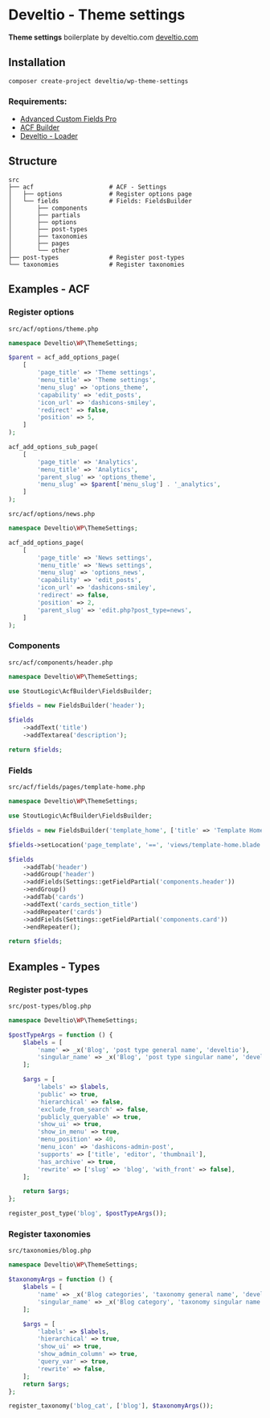 # Develtio - Theme settings
**Theme settings** boilerplate by develtio.com [develtio.com](https://develtio.com)

Installation
------------
```
composer create-project develtio/wp-theme-settings
```

### Requirements:

* [Advanced Custom Fields Pro](https://www.advancedcustomfields.com/pro/)
* [ACF Builder](https://github.com/StoutLogic/acf-builder)
* [Develtio - Loader](https://github.com/develtio/wp-loader)

Structure
------------
```
src
├── acf                     # ACF - Settings
│   ├── options             # Register options page
│   └── fields              # Fields: FieldsBuilder
│       ├── components      
│       ├── partials
│       ├── options
│       ├── post-types
│       ├── taxonomies
│       ├── pages
│       └── other
├── post-types              # Register post-types
└── taxonomies              # Register taxonomies
```

Examples - ACF
------------

### Register options

`src/acf/options/theme.php`

```php
namespace Develtio\WP\ThemeSettings;

$parent = acf_add_options_page(
    [
        'page_title' => 'Theme settings',
        'menu_title' => 'Theme settings',
        'menu_slug' => 'options_theme',
        'capability' => 'edit_posts',
        'icon_url' => 'dashicons-smiley',
        'redirect' => false,
        'position' => 5,
    ]
);

acf_add_options_sub_page(
    [
        'page_title' => 'Analytics',
        'menu_title' => 'Analytics',
        'parent_slug' => 'options_theme',
        'menu_slug' => $parent['menu_slug'] . '_analytics',
    ]
);
```

`src/acf/options/news.php`

```php
namespace Develtio\WP\ThemeSettings;

acf_add_options_page(
    [
        'page_title' => 'News settings',
        'menu_title' => 'News settings',
        'menu_slug' => 'options_news',
        'capability' => 'edit_posts',
        'icon_url' => 'dashicons-smiley',
        'redirect' => false,
        'position' => 2,
        'parent_slug' => 'edit.php?post_type=news',
    ]
);
```

### Components

`src/acf/components/header.php`

```php
namespace Develtio\WP\ThemeSettings;

use StoutLogic\AcfBuilder\FieldsBuilder;

$fields = new FieldsBuilder('header');

$fields
    ->addText('title')
    ->addTextarea('description');

return $fields;
```

### Fields

`src/acf/fields/pages/template-home.php`

```php
namespace Develtio\WP\ThemeSettings;

use StoutLogic\AcfBuilder\FieldsBuilder;

$fields = new FieldsBuilder('template_home', ['title' => 'Template Home']);

$fields->setLocation('page_template', '==', 'views/template-home.blade.php');

$fields
    ->addTab('header')
    ->addGroup('header')
    ->addFields(Settings::getFieldPartial('components.header'))
    ->endGroup()
    ->addTab('cards')
    ->addText('cards_section_title')
    ->addRepeater('cards')
    ->addFields(Settings::getFieldPartial('components.card'))
    ->endRepeater();

return $fields;
```

Examples - Types
------------

### Register post-types

`src/post-types/blog.php`

```php
namespace Develtio\WP\ThemeSettings;

$postTypeArgs = function () {
    $labels = [
        'name' => _x('Blog', 'post type general name', 'develtio'),
        'singular_name' => _x('Blog', 'post type singular name', 'develtio'),
    ];

    $args = [
        'labels' => $labels,
        'public' => true,
        'hierarchical' => false,
        'exclude_from_search' => false,
        'publicly_queryable' => true,
        'show_ui' => true,
        'show_in_menu' => true,
        'menu_position' => 40,
        'menu_icon' => 'dashicons-admin-post',
        'supports' => ['title', 'editor', 'thumbnail'],
        'has_archive' => true,
        'rewrite' => ['slug' => 'blog', 'with_front' => false],
    ];

    return $args;
};

register_post_type('blog', $postTypeArgs());
```

### Register taxonomies

`src/taxonomies/blog.php`

```php
namespace Develtio\WP\ThemeSettings;

$taxonomyArgs = function () {
    $labels = [
        'name' => _x('Blog categories', 'taxonomy general name', 'develtio'),
        'singular_name' => _x('Blog category', 'taxonomy singular name', 'develtio'),
    ];

    $args = [
        'labels' => $labels,
        'hierarchical' => true,
        'show_ui' => true,
        'show_admin_column' => true,
        'query_var' => true,
        'rewrite' => false,
    ];
    return $args;
};

register_taxonomy('blog_cat', ['blog'], $taxonomyArgs());
```
